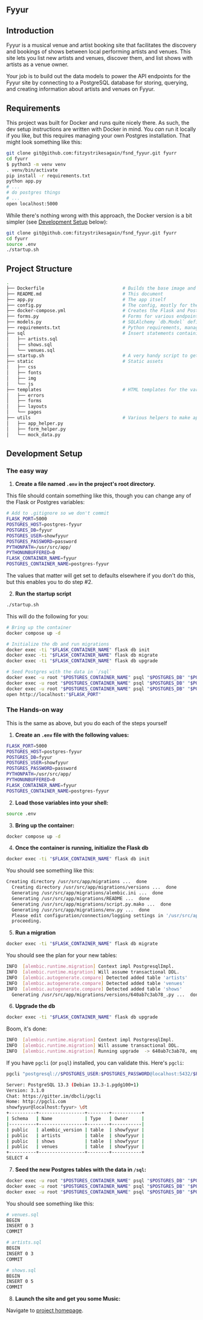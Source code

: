 Fyyur
-----

## Introduction

Fyyur is a musical venue and artist booking site that facilitates the discovery and bookings of shows between local
performing artists and venues. This site lets you list new artists and venues, discover them, and list shows with
artists as a venue owner.

Your job is to build out the data models to power the API endpoints for the Fyyur site by connecting to a PostgreSQL
database for storing, querying, and creating information about artists and venues on Fyyur.

## Requirements

This project was built for Docker and runs quite nicely there. As such, the dev setup instructions are written with
Docker in mind. You *can* run it locally if you like, but this requires managing your own Postgres installation. That
might look something like this:

```bash
git clone git@github.com:fitzystrikesagain/fsnd_fyyur.git fyurr
cd fyurr
$ python3 -m venv venv
. venv/bin/activate
pip install -r requirements.txt
python app.py
# ...
# do postgres things
# ...
open localhost:5000
```

While there's nothing wrong with this approach, the Docker version is a bit simpler
(see [Development Setup](#development-setup) below):

```bash
git clone git@github.com:fitzystrikesagain/fsnd_fyyur.git fyurr
cd fyurr
source .env
./startup.sh
```

## Project Structure

  ```bash
  .
├── Dockerfile                             # Builds the base image and manages Python requirements     
├── README.md                              # This document    
├── app.py                                 # The app itself 
├── config.py                              # The config, mostly for the DB URI     
├── docker-compose.yml                     # Creates the Flask and Postgres containers             
├── forms.py                               # Forms for various endpoints, such as artist creation   
├── models.py                              # SQLAlchemy `db.Model` definitions for `Artist`, `Show`, and `Venue`    
├── requirements.txt                       # Python requirements, managed by Docker if run in Docker            
├── sql                                    # Insert statements containing the original data, can be run against Postgres 
│   ├── artists.sql                                      
│   ├── shows.sql                                   
│   └── venues.sql                                   
├── startup.sh                             # A very handy script to get you running with (hopefully) a single command      
├── static                                 # Static assets 
│   ├── css                                   
│   ├── fonts                                   
│   ├── img                                   
│   └── js                                   
├── templates                              # HTML templates for the various pages    
│   ├── errors                                   
│   ├── forms                                   
│   ├── layouts                                   
│   └── pages                                   
├── utils                                  # Various helpers to make app development life easier
│   ├── app_helper.py                                   
│   ├── form_helper.py                                   
│   └── mock_data.py                                   
  ```

## Development Setup

### The easy way

1. **Create a file named `.env` in the project's root directory.**

This file should contain something like this, though you can change any of the Flask or Postgres variables:

```bash
# Add to .gitignore so we don't commit
FLASK_PORT=5000
POSTGRES_HOST=postgres-fyyur
POSTGRES_DB=fyyur
POSTGRES_USER=showfyyur
POSTGRES_PASSWORD=password
PYTHONPATH=/usr/src/app/
PYTHONUNBUFFERED=0
FLASK_CONTAINER_NAME=fyyur
POSTGRES_CONTAINER_NAME=postgres-fyyur
```

The values that matter will get set to defaults elsewhere if you don't do this, but this enables you to do step #2.

2. **Run the startup script**

```bash
./startup.sh
```

This will do the following for you:

```bash
# Bring up the container
docker compose up -d

# Initialize the db and run migrations
docker exec -ti "$FLASK_CONTAINER_NAME" flask db init
docker exec -ti "$FLASK_CONTAINER_NAME" flask db migrate
docker exec -ti "$FLASK_CONTAINER_NAME" flask db upgrade

# Seed Postgres with the data in `/sql`
docker exec -u root "$POSTGRES_CONTAINER_NAME" psql "$POSTGRES_DB" "$POSTGRES_USER" -f /tmp/venues.sql
docker exec -u root "$POSTGRES_CONTAINER_NAME" psql "$POSTGRES_DB" "$POSTGRES_USER" -f /tmp/artists.sql
docker exec -u root "$POSTGRES_CONTAINER_NAME" psql "$POSTGRES_DB" "$POSTGRES_USER" -f /tmp/shows.sql
open http://localhost:"$FLASK_PORT"
```

### The Hands-on way

This is the same as above, but you do each of the steps yourself

1. **Create an `.env` file with the following values:**

```bash
FLASK_PORT=5000
POSTGRES_HOST=postgres-fyyur
POSTGRES_DB=fyyur
POSTGRES_USER=showfyyur
POSTGRES_PASSWORD=password
PYTHONPATH=/usr/src/app/
PYTHONUNBUFFERED=0
FLASK_CONTAINER_NAME=fyyur
POSTGRES_CONTAINER_NAME=postgres-fyyur
```

2. **Load those variables into your shell:**

```bash
source .env
```

3. **Bring up the container:**

```bash
docker compose up -d
```

4. **Once the container is running, initialize the Flask db**

```bash
docker exec -ti "$FLASK_CONTAINER_NAME" flask db init
```
You should see something like this:
```bash
Creating directory /usr/src/app/migrations ...  done
  Creating directory /usr/src/app/migrations/versions ...  done
  Generating /usr/src/app/migrations/alembic.ini ...  done
  Generating /usr/src/app/migrations/README ...  done
  Generating /usr/src/app/migrations/script.py.mako ...  done
  Generating /usr/src/app/migrations/env.py ...  done
  Please edit configuration/connection/logging settings in '/usr/src/app/migrations/alembic.ini' before
  proceeding.
```

5. **Run a migration**

```bash
docker exec -ti "$FLASK_CONTAINER_NAME" flask db migrate
```
You should see the plan for your new tables:
```bash
INFO  [alembic.runtime.migration] Context impl PostgresqlImpl.
INFO  [alembic.runtime.migration] Will assume transactional DDL.
INFO  [alembic.autogenerate.compare] Detected added table 'artists'
INFO  [alembic.autogenerate.compare] Detected added table 'venues'
INFO  [alembic.autogenerate.compare] Detected added table 'shows'
  Generating /usr/src/app/migrations/versions/640ab7c3ab78_.py ...  done
```

6. **Upgrade the db**

```bash
docker exec -ti "$FLASK_CONTAINER_NAME" flask db upgrade
```
Boom, it's done:
```bash
INFO  [alembic.runtime.migration] Context impl PostgresqlImpl.
INFO  [alembic.runtime.migration] Will assume transactional DDL.
INFO  [alembic.runtime.migration] Running upgrade  -> 640ab7c3ab78, empty message
```
If you have `pgcli` (or `psql`) installed, you can validate this. Here's `pgcli`:
```bash
pgcli "postgresql://$POSTGRES_USER:$POSTGRES_PASSWORD@localhost:5432/$POSTGRES_DB"

Server: PostgreSQL 13.3 (Debian 13.3-1.pgdg100+1)
Version: 3.1.0
Chat: https://gitter.im/dbcli/pgcli
Home: http://pgcli.com
showfyyur@localhost:fyyur> \dt
+----------+-----------------+--------+-----------+
| Schema   | Name            | Type   | Owner     |
|----------+-----------------+--------+-----------|
| public   | alembic_version | table  | showfyyur |
| public   | artists         | table  | showfyyur |
| public   | shows           | table  | showfyyur |
| public   | venues          | table  | showfyyur |
+----------+-----------------+--------+-----------+
SELECT 4
```

7. **Seed the new Postgres tables with the data in `/sql`:**

```bash
docker exec -u root "$POSTGRES_CONTAINER_NAME" psql "$POSTGRES_DB" "$POSTGRES_USER" -f /tmp/venues.sql
docker exec -u root "$POSTGRES_CONTAINER_NAME" psql "$POSTGRES_DB" "$POSTGRES_USER" -f /tmp/artists.sql
docker exec -u root "$POSTGRES_CONTAINER_NAME" psql "$POSTGRES_DB" "$POSTGRES_USER" -f /tmp/shows.sql
```
You should see something like this:
```bash
# venues.sql
BEGIN
INSERT 0 3
COMMIT

# artists.sql
BEGIN
INSERT 0 3
COMMIT

# shows.sql
BEGIN
INSERT 0 5
COMMIT
```

8. **Launch the site and get you some Music:**

Navigate to [project homepage](http://localhost:5000). 

